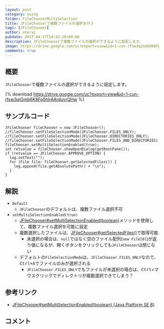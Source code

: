 ```yaml
---
layout: post
category: swing
folder: FileChooserMultiSelection
title: JFileChooserで複数ファイルの選択を行う
tags: [JFileChooser]
author: aterai
pubdate: 2017-04-17T14:42:10+09:00
description: JFileChooserで複数ファイルの選択ができるように設定します。
image: https://drive.google.com/uc?export=view&id=1-cun-rfsw3qiGmb6K8Fp5hlrAArduvrQHw
comments: true
---
```

## 概要
`JFileChooser`で複数ファイルの選択ができるように設定します。

{% download https://drive.google.com/uc?export=view&id=1-cun-rfsw3qiGmb6K8Fp5hlrAArduvrQHw %}

## サンプルコード
<pre class="prettyprint"><code>JFileChooser fileChooser = new JFileChooser();
//fileChooser.setFileSelectionMode(JFileChooser.FILES_ONLY);
//fileChooser.setFileSelectionMode(JFileChooser.DIRECTORIES_ONLY);
//fileChooser.setFileSelectionMode(JFileChooser.FILES_AND_DIRECTORIES);
fileChooser.setMultiSelectionEnabled(true);
int retvalue = fileChooser.showOpenDialog(getRootPane());
if (retvalue == JFileChooser.APPROVE_OPTION) {
  log.setText("");
  for (File file: fileChooser.getSelectedFiles()) {
    log.append(file.getAbsolutePath() + "\n");
  }
}
</code></pre>

## 解説
- `Default`
    - `JFileChooser`のデフォルトは、複数ファイル選択不可
- `setMultiSelectionEnabled(true)`
    - [JFileChooser#setMultiSelectionEnabled(boolean)](https://docs.oracle.com/javase/jp/8/docs/api/javax/swing/JFileChooser.html#setMultiSelectionEnabled-boolean-)メソッドを使用して、複数ファイル選択を可能に設定
    - 複数選択したファイルは、[JFileChooser#getSelectedFiles()](https://docs.oracle.com/javase/jp/8/docs/api/javax/swing/JFileChooser.html#getSelectedFiles--)で取得可能
        - 未選択の場合は、`null`ではなく空のファイル配列(`new File[0]`)が返り値になるが、開くボタンをクリックしても`JFileChooser`は閉じない
    - デフォルトの`FileSelectionMode`は、`JFileChooser.FILES_ONLY`なので、<kbd>Ctrl+A</kbd>でファイルのみが選択される
        - `JFileChooser.FILES_ONLY`でもファイルが未選択の場合は、<kbd>Ctrl</kbd>+マウスクリックでディレクトリが複数選択できてしまう？

<!-- dummy comment line for breaking list -->

## 参考リンク
- [JFileChooser#setMultiSelectionEnabled(boolean) (Java Platform SE 8)](https://docs.oracle.com/javase/jp/8/docs/api/javax/swing/JFileChooser.html#setMultiSelectionEnabled-boolean-)

<!-- dummy comment line for breaking list -->

## コメント
